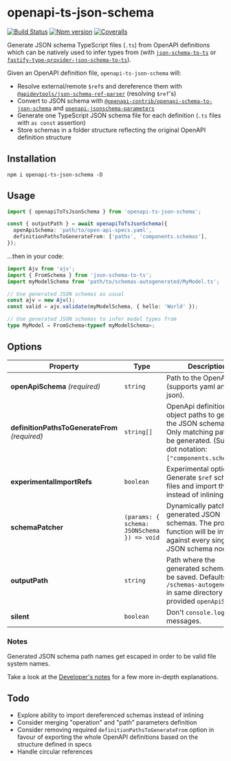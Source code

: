 # openapi-ts-json-schema

[![Build Status][ci-badge]][ci]
[![Npm version][npm-version-badge]][npm]
[![Coveralls][coveralls-badge]][coveralls]

Generate JSON schema TypeScript files (`.ts`) from OpenAPI definitions which can be natively used to infer types from (with [`json-schema-to-ts`](https://github.com/ThomasAribart/json-schema-to-ts) or [`fastify-type-provider-json-schema-to-ts`](https://github.com/fastify/fastify-type-provider-json-schema-to-ts)).

Given an OpenAPI definition file, `openapi-ts-json-schema` will:

- Resolve external/remote `$ref`s and dereference them with [`@apidevtools/json-schema-ref-parser`](https://github.com/APIDevTools/json-schema-ref-parser) (resolving `$ref`'s)
- Convert to JSON schema with [`@openapi-contrib/openapi-schema-to-json-schema`](https://github.com/openapi-contrib/openapi-schema-to-json-schema) and [`openapi-jsonschema-parameters`](https://www.npmjs.com/package/openapi-jsonschema-parameters)
- Generate one TypeScript JSON schema file for each definition (`.ts` files with `as const` assertion)
- Store schemas in a folder structure reflecting the original OpenAPI definition structure

## Installation

```
npm i openapi-ts-json-schema -D
```

## Usage

```ts
import { openapiToTsJsonSchema } from 'openapi-ts-json-schema';

const { outputPath } = await openapiToTsJsonSchema({
  openApiSchema: 'path/to/open-api-specs.yaml',
  definitionPathsToGenerateFrom: ['paths', 'components.schemas'],
});
```

...then in your code:

```ts
import Ajv from 'ajv';
import { FromSchema } from 'json-schema-to-ts';
import myModelSchema from 'path/to/schemas-autogenerated/MyModel.ts';

// Use generated JSON schemas as usual
const ajv = new Ajv();
const valid = ajv.validate(myModelSchema, { hello: 'World' });

// Use generated JSON schemas to infer model types from
type MyModel = FromSchema<typeof myModelSchema>;
```

## Options

| Property                                       | Type                                       | Description                                                                                                                                                  | Default |
| ---------------------------------------------- | ------------------------------------------ | ------------------------------------------------------------------------------------------------------------------------------------------------------------ | ------- |
| **openApiSchema** _(required)_                 | `string`                                   | Path to the OpenApi file (supports yaml and json).                                                                                                           | -       |
| **definitionPathsToGenerateFrom** _(required)_ | `string[]`                                 | OpenApi definition object paths to generate the JSON schemas from. Only matching paths will be generated. (Supports dot notation: `["components.schemas"]`). | -       |
| **experimentalImportRefs**                     | `boolean`                                  | Experimental option. Generate `$ref` schema files and import them instead of inlining.                                                                       | `false` |
| **schemaPatcher**                              | `(params: { schema: JSONSchema }) => void` | Dynamically patch generated JSON schemas. The provided function will be invoked against every single JSON schema node.                                       | -       |
| **outputPath**                                 | `string`                                   | Path where the generated schemas will be saved. Defaults to `/schemas-autogenerated` in same directory as provided `openApiSchema`.                          | -       |
| **silent**                                     | `boolean`                                  | Don't `console.log` user messages.                                                                                                                           | `false` |

### Notes

Generated JSON schema path names get escaped in order to be valid file system names.

Take a look at the [Developer's notes](./docs/developer-notes.md) for a few more in-depth explanations.

## Todo

- Explore ability to import dereferenced schemas instead of inlining
- Consider merging "operation" and "path" parameters definition
- Consider removing required `definitionPathsToGenerateFrom` option in favour of exporting the whole OpenAPI definitions based on the structure defined in specs
- Handle circular references

[ci-badge]: https://github.com/toomuchdesign/openapi-ts-json-schema/actions/workflows/ci.yml/badge.svg
[ci]: https://github.com/toomuchdesign/openapi-ts-json-schema/actions/workflows/ci.yml
[coveralls-badge]: https://coveralls.io/repos/github/toomuchdesign/openapi-ts-json-schema/badge.svg?branch=master
[coveralls]: https://coveralls.io/github/toomuchdesign/openapi-ts-json-schema?branch=master
[npm]: https://www.npmjs.com/package/openapi-ts-json-schema
[npm-version-badge]: https://img.shields.io/npm/v/openapi-ts-json-schema.svg

